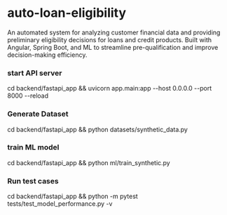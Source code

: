 # auto-loan-eligibility
An automated system for analyzing customer financial data and providing preliminary eligibility decisions for loans and credit products. Built with Angular, Spring Boot, and ML to streamline pre-qualification and improve decision-making efficiency. 



### start API server
cd backend/fastapi_app && uvicorn app.main:app --host 0.0.0.0 --port 8000 --reload

### Generate Dataset
cd backend/fastapi_app && python datasets/synthetic_data.py

### train ML model
cd backend/fastapi_app && python ml/train_synthetic.py

### Run test cases
cd backend/fastapi_app && python -m pytest tests/test_model_performance.py -v